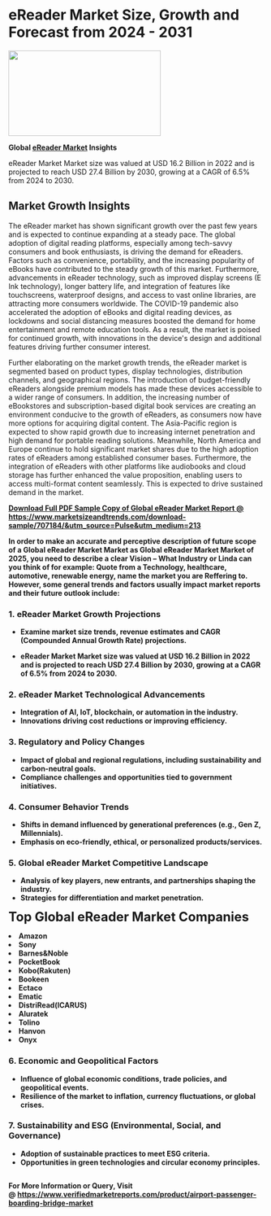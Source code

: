 <H1>eReader Market Size, Growth and Forecast from 2024 - 2031</H1><img class="aligncenter size-medium wp-image-584254" src="https://thirdeyenews.in/wp-content/uploads/2024/09/Global-Market-Research-300x168.jpeg" alt="" width="300" height="168" /><p><strong>Global&nbsp;<a href="https://www.marketsizeandtrends.com/download-sample/707184/&amp;utm_source=Pulse&amp;utm_medium=213">eReader Market</a> Insights</strong></p><p>eReader Market Market size was valued at USD 16.2 Billion in 2022 and is projected to reach USD 27.4 Billion by 2030, growing at a CAGR of 6.5% from 2024 to 2030.</p><p><h2>Market Growth Insights</h2> <p>The eReader market has shown significant growth over the past few years and is expected to continue expanding at a steady pace. The global adoption of digital reading platforms, especially among tech-savvy consumers and book enthusiasts, is driving the demand for eReaders. Factors such as convenience, portability, and the increasing popularity of eBooks have contributed to the steady growth of this market. Furthermore, advancements in eReader technology, such as improved display screens (E Ink technology), longer battery life, and integration of features like touchscreens, waterproof designs, and access to vast online libraries, are attracting more consumers worldwide. The COVID-19 pandemic also accelerated the adoption of eBooks and digital reading devices, as lockdowns and social distancing measures boosted the demand for home entertainment and remote education tools. As a result, the market is poised for continued growth, with innovations in the device's design and additional features driving further consumer interest.</p> <p><strong><a href="#"></a></strong></p> <p>Further elaborating on the market growth trends, the eReader market is segmented based on product types, display technologies, distribution channels, and geographical regions. The introduction of budget-friendly eReaders alongside premium models has made these devices accessible to a wider range of consumers. In addition, the increasing number of eBookstores and subscription-based digital book services are creating an environment conducive to the growth of eReaders, as consumers now have more options for acquiring digital content. The Asia-Pacific region is expected to show rapid growth due to increasing internet penetration and high demand for portable reading solutions. Meanwhile, North America and Europe continue to hold significant market shares due to the high adoption rates of eReaders among established consumer bases. Furthermore, the integration of eReaders with other platforms like audiobooks and cloud storage has further enhanced the value proposition, enabling users to access multi-format content seamlessly. This is expected to drive sustained demand in the market. <p><strong><a href="#"></p><p><span class=""><strong>Download Full PDF Sample Copy of Global eReader Market Report</strong> @ <a href="https://www.marketsizeandtrends.com/download-sample/707184/&amp;utm_source=Pulse&amp;utm_medium=213" target="_blank">https://www.marketsizeandtrends.com/download-sample/707184/&amp;utm_source=Pulse&amp;utm_medium=213</a></span></p><p>In order to make an accurate and perceptive description of future scope of a Global&nbsp;eReader Market Market as Global&nbsp;eReader Market Market of 2025, you need to describe a clear Vision &ndash; What Industry or Linda can you think of for example: Quote from a Technology, healthcare, automotive, renewable energy, name the market you are Reffering to. However, some general trends and factors usually impact market reports and their future outlook include:</p><h3>1.&nbsp;<strong>eReader Market Growth Projections</strong></h3><ul><li>Examine market size trends, revenue estimates and CAGR (Compounded Annual Growth Rate) projections.</li><li><p>eReader Market Market size was valued at USD 16.2 Billion in 2022 and is projected to reach USD 27.4 Billion by 2030, growing at a CAGR of 6.5% from 2024 to 2030.</p></li></ul><h3>2.&nbsp;<strong>eReader Market Technological Advancements</strong></h3><ul><li>Integration of AI, IoT, blockchain, or automation in the industry.</li><li>Innovations driving cost reductions or improving efficiency.</li></ul><h3>3.&nbsp;<strong>Regulatory and Policy Changes</strong></h3><ul><li>Impact of global and regional regulations, including sustainability and carbon-neutral goals.</li><li>Compliance challenges and opportunities tied to government initiatives.</li></ul><h3>4.&nbsp;<strong>Consumer Behavior Trends</strong></h3><ul><li>Shifts in demand influenced by generational preferences (e.g., Gen Z, Millennials).</li><li>Emphasis on eco-friendly, ethical, or personalized products/services.</li></ul><h3>5.&nbsp;<strong>Global eReader Market Competitive Landscape</strong></h3><ul><li>Analysis of key players, new entrants, and partnerships shaping the industry.</li><li>Strategies for differentiation and market penetration.</li></ul><p data-pm-slice="1 1 []"><span style="color: inherit; font-family: inherit; font-size: 25px;">Top Global eReader Market Companies</span></p><div class="" data-test-id=""><p><li> Amazon</li><li> Sony</li><li> Barnes&Noble</li><li> PocketBook</li><li> Kobo(Rakuten)</li><li> Bookeen</li><li> Ectaco</li><li> Ematic</li><li> DistriRead(ICARUS)</li><li> Aluratek</li><li> Tolino</li><li> Hanvon</li><li> Onyx</li></p></div><h3>6.&nbsp;<strong>Economic and Geopolitical Factors</strong></h3><ul><li>Influence of global economic conditions, trade policies, and geopolitical events.</li><li>Resilience of the market to inflation, currency fluctuations, or global crises.</li></ul><h3>7.&nbsp;<strong>Sustainability and ESG (Environmental, Social, and Governance)</strong></h3><ul><li>Adoption of sustainable practices to meet ESG criteria.</li><li>Opportunities in green technologies and circular economy principles.</li></ul><h2><strong style="font-size: 14px;">For More Information or Query, Visit @&nbsp;</strong><a style="background-color: #ffffff; font-size: 14px;" href="https://www.marketsizeandtrends.com/report/ereader-market/" target="_blank">https://www.verifiedmarketreports.com/product/airport-passenger-boarding-bridge-market</a></h2>
